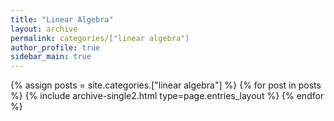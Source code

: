 ```yaml
---
title: "Linear Algebra"
layout: archive
permalink: categories/["linear algebra"]
author_profile: true
sidebar_main: true
---
```


{% assign posts = site.categories.["linear algebra"] %}
{% for post in posts %} {% include archive-single2.html type=page.entries_layout %} {% endfor %}
